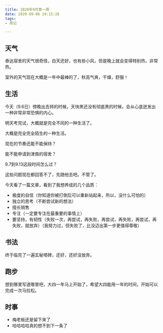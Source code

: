 ```yaml
---
title: 2020年9月第一周
date: 2020-09-06 19:15:26
tags:
- 周记

---
```


## 天气

泰达宿舍的天气很奇怪，白天还好，也有些小风，但是晚上就会变得特别热，非常热。

室外的天气现在大概是一年中最棒的了，秋高气爽，干燥，舒服！

## 生活

今天（9.6日）傍晚出去转的时候，天快黑还没有彻底黑的时候，会从心底迸发出一种非常非常恐惧的内心。

明天考完试，大概就是完全不同的一种生活了。

大概是完全完全陌生的一种生活。

现在的节奏还能不能保持？

能不能申请到津南的宿舍？

9.7到9.13这段时间怎么过？

这些问题现在都回答不了，先随他去吧。不管了。

今天看了一篇文章，看到了我想养成的几个品质：

- 极度的自信（你知道你被打倒后可以重新站起来，所以，没什么可怕的）
- 独立的思考（不断尝试新的想法）
- 擅长销售
- 专注（一定要专注在最重要的事情上）
- 要坚持，有韧性（失败一次，再尝试，再失败，再尝试，再失败，再尝试，再失败，就放弃）（我努力过，但失败了，比没迈出第一步更值得尊敬）

## 书法

终于临完了一遍玄秘塔碑，还好，还好没放弃。

## 跑步

想到哪里写道哪里吧，大四一年马上开始了，希望大四能用一年的时间，开始可以完成一次马拉松。

## 时事

- 梅老板还是留下来了
- 哈哈哈哈真的想不到下一条了

